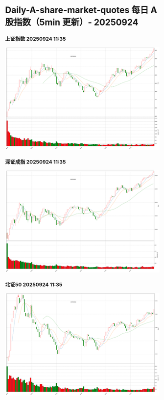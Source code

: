 
# Daily-A-share-market-quotes 每日 A 股指数（5min 更新）- 20250924

### 上证指数 20250924 11:35
![](./fig/2025/9/20250924-sh000001.png)

### 深证成指 20250924 11:35
![](./fig/2025/9/20250924-sz399001.png)

### 北证50 20250924 11:35
![](./fig/2025/9/20250924-bj899050.png)
